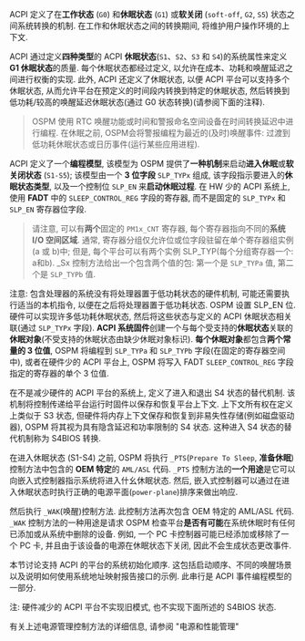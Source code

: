
ACPI 定义了在**工作状态** (`G0`) 和**休眠状态** (`G1`) 或**软关闭** (`soft-off`, `G2`, `S5`) 状态之间系统转换的机制. 在工作和休眠状态之间的转换期间, 将维护用户操作环境的上下文. 

ACPI 通过定义**四种类型**的 ACPI **休眠状态**(`S1`、`S2`、`S3` 和 `S4`)的系统属性来定义 **G1 休眠状态**的质量. 每个休眠状态都经过定义, 以允许在成本、功耗和唤醒延迟之间进行权衡的实现. 此外, ACPI 还定义了休眠状态, 以便 ACPI 平台可以支持多个休眠状态, 从而允许平台在预定义的时间段内转换到特定的休眠状态, 然后转换到低功耗/较高的唤醒延迟休眠状态(通过 G0 状态转换)(请参阅下面的注释).

> OSPM 使用 RTC 唤醒功能或时间和警报命名空间设备在时间转换延迟中进行编程. 在休眠之前, OSPM会将警报编程为最近的(及时)唤醒事件: 过渡到低功耗休眠状态或日历事件(运行某些应用进程). 

ACPI 定义了一个**编程模型**, 该模型为 OSPM 提供了**一种机制**来启动**进入休眠**或**软关闭状态** (`S1-S5`); 该模型由一个 **3 位字段** `SLP_TYPx` 组成, 该字段指示要进入的**休眠状态类型**, 以及一个控制位 `SLP_EN` 来**启动休眠过程**. 在 HW 少的 ACPI 系统上, 使用 **FADT** 中的 `SLEEP_CONTROL_REG` 字段的寄存器, 而不是固定的 `SLP_TYPx` 和 `SLP_EN` 寄存器位字段.

> 请注意, 可以有**两个**固定的 `PM1x_CNT` 寄存器, 每个寄存器指向不同的**系统 I/O 空间区域**. 通常, 寄存器分组仅允许位或位字段驻留在单个寄存器组实例(a 或 b)中; 但是, 每个平台可以有两个实例 SLP_TYP(每个分组寄存器一个: a和b). \_Sx 控制方法给出一个包含两个值的包: 第一个是 `SLP_TYPa` 值, 第二个是 `SLP_TYPb` 值. 

注意: 包含处理器的系统没有将处理器置于低功耗状态的硬件机制, 可能还需要执行适当的本机指令, 以便在之后将处理器置于低功耗状态. OSPM 设置 SLP_EN 位. 硬件可以实现许多低功耗休眠状态, 然后将这些状态与定义的 ACPI 休眠状态相关联(通过 `SLP_TYPx` 字段). **ACPI 系统固件**创建一个与每个受支持的**休眠状态**关联的**休眠对象**(不受支持的休眠状态由缺少休眠对象标识). **每个休眠对象**都包含**两个常量的 3 位值**, OSPM 将编程到 `SLP_TYPa` 和 `SLP_TYPb` 字段(在固定的寄存器空间中), 或者在硬件少的 ACPI 平台上, OSPM 将写入 FADT `SLEEP_CONTROL_REG` 字段指定的寄存器的单个 3 位值. 

在不是减少硬件的 ACPI 平台的系统上, 定义了进入和退出 S4 状态的替代机制. 该机制将控制传递给平台运行时固件以保存和恢复平台上下文. 上下文所有权在定义上类似于 S3 状态, 但硬件将内存上下文保存和恢复到非易失性存储(例如磁盘驱动器), OSPM 将其视为具有隐含延迟和功率限制的 S4 状态. 这种进入 S4 状态的替代机制称为 S4BIOS 转换. 

在进入休眠状态 (S1-S4) 之前, OSPM 将执行 `_PTS`(`Prepare To Sleep`, **准备休眠**)控制方法中包含的 **OEM 特定**的 `AML/ASL` 代码.  `_PTS` 控制方法的**一个用途**是它可以向嵌入式控制器指示系统将进入什幺休眠状态. 然后, 嵌入式控制器可以通过在进入休眠状态时执行正确的电源平面(`power-plane`)排序来做出响应. 

然后执行 `_WAK`(唤醒)控制方法. 此控制方法再次包含 OEM 特定的 AML/ASL 代码.  `_WAK` 控制方法的一种用途是请求 OSPM 检查平台**是否有可能**在系统休眠时有任何已添加或从系统中删除的设备. 例如, 一个 PC 卡控制器可能已经添加或移除了一个 PC 卡, 并且由于该设备的电源在休眠状态下关闭, 因此不会生成状态更改事件. 

本节讨论支持 ACPI 的平台的系统初始化顺序. 这包括启动顺序、不同的唤醒场景以及说明如何使用系统地址映射报告接口的示例. 此串行是 ACPI 事件编程模型的一部分. 

注: 硬件减少的 ACPI 平台不实现旧模式, 也不实现下面所述的 S4BIOS 状态. 

有关上述电源管理控制方法的详细信息, 请参阅 "电源和性能管理"
